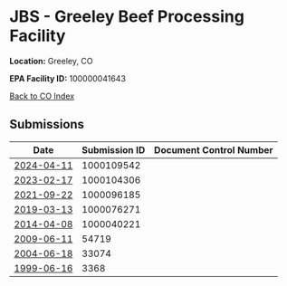 # JBS - Greeley Beef Processing Facility

**Location:** Greeley, CO

**EPA Facility ID:** 100000041643

[Back to CO Index](../../index.md)

## Submissions

| Date | Submission ID | Document Control Number |
|------|--------------|-------------------------|
| [2024-04-11](submissions/1000109542.md) | 1000109542 |  |
| [2023-02-17](submissions/1000104306.md) | 1000104306 |  |
| [2021-09-22](submissions/1000096185.md) | 1000096185 |  |
| [2019-03-13](submissions/1000076271.md) | 1000076271 |  |
| [2014-04-08](submissions/1000040221.md) | 1000040221 |  |
| [2009-06-11](submissions/54719.md) | 54719 |  |
| [2004-06-18](submissions/33074.md) | 33074 |  |
| [1999-06-16](submissions/3368.md) | 3368 |  |

